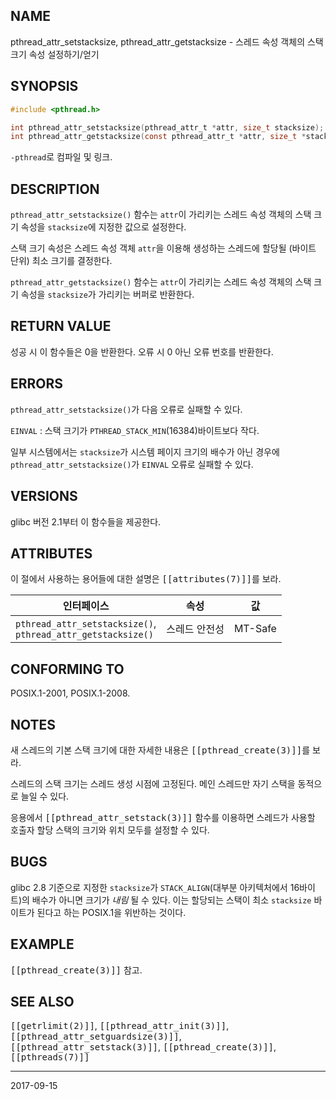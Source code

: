 ## NAME

pthread_attr_setstacksize, pthread_attr_getstacksize - 스레드 속성 객체의 스택 크기 속성 설정하기/얻기

## SYNOPSIS

```c
#include <pthread.h>

int pthread_attr_setstacksize(pthread_attr_t *attr, size_t stacksize);
int pthread_attr_getstacksize(const pthread_attr_t *attr, size_t *stacksize);
```

`-pthread`로 컴파일 및 링크.

## DESCRIPTION

`pthread_attr_setstacksize()` 함수는 `attr`이 가리키는 스레드 속성 객체의 스택 크기 속성을 `stacksize`에 지정한 값으로 설정한다.

스택 크기 속성은 스레드 속성 객체 `attr`을 이용해 생성하는 스레드에 할당될 (바이트 단위) 최소 크기를 결정한다.

`pthread_attr_getstacksize()` 함수는 `attr`이 가리키는 스레드 속성 객체의 스택 크기 속성을 `stacksize`가 가리키는 버퍼로 반환한다.

## RETURN VALUE

성공 시 이 함수들은 0을 반환한다. 오류 시 0 아닌 오류 번호를 반환한다.

## ERRORS

`pthread_attr_setstacksize()`가 다음 오류로 실패할 수 있다.

`EINVAL`
:   스택 크기가 `PTHREAD_STACK_MIN`(16384)바이트보다 작다.

일부 시스템에서는 `stacksize`가 시스템 페이지 크기의 배수가 아닌 경우에 `pthread_attr_setstacksize()`가 `EINVAL` 오류로 실패할 수 있다.

## VERSIONS

glibc 버전 2.1부터 이 함수들을 제공한다.

## ATTRIBUTES

이 절에서 사용하는 용어들에 대한 설명은 <tt>[[attributes(7)]]</tt>를 보라.

| 인터페이스 | 속성 | 값 |
| --- | --- | --- |
| `pthread_attr_setstacksize()`,<br>`pthread_attr_getstacksize()` | 스레드 안전성 | MT-Safe |

## CONFORMING TO

POSIX.1-2001, POSIX.1-2008.

## NOTES

새 스레드의 기본 스택 크기에 대한 자세한 내용은 <tt>[[pthread_create(3)]]</tt>를 보라.

스레드의 스택 크기는 스레드 생성 시점에 고정된다. 메인 스레드만 자기 스택을 동적으로 늘일 수 있다.

응용에서 <tt>[[pthread_attr_setstack(3)]]</tt> 함수를 이용하면 스레드가 사용할 호출자 할당 스택의 크기와 위치 모두를 설정할 수 있다.

## BUGS

glibc 2.8 기준으로 지정한 `stacksize`가 `STACK_ALIGN`(대부분 아키텍처에서 16바이트)의 배수가 아니면 크기가 *내림* 될 수 있다. 이는 할당되는 스택이 최소 `stacksize` 바이트가 된다고 하는 POSIX.1을 위반하는 것이다.

## EXAMPLE

<tt>[[pthread_create(3)]]</tt> 참고.

## SEE ALSO

<tt>[[getrlimit(2)]]</tt>, <tt>[[pthread_attr_init(3)]]</tt>, <tt>[[pthread_attr_setguardsize(3)]]</tt>, <tt>[[pthread_attr_setstack(3)]]</tt>, <tt>[[pthread_create(3)]]</tt>, <tt>[[pthreads(7)]]</tt>

----

2017-09-15
